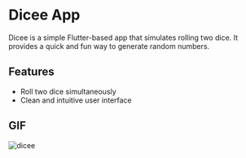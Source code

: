 # Dicee App

Dicee is a simple Flutter-based app that simulates rolling two dice. It provides a quick and fun way to generate random numbers.

## Features

- Roll two dice simultaneously
- Clean and intuitive user interface

## GIF

![dicee](https://github.com/YashM021/Dicee/assets/156659124/263a05ae-2f21-4b45-ab7d-143cec6523f0)



